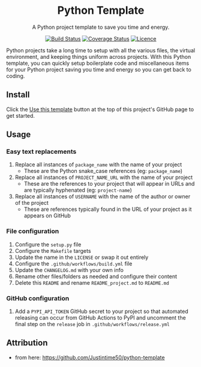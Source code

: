 <div align="center">

# Python Template

A Python project template to save you time and energy.

[![Build Status](https://github.com/AaronSaikovski/pystarter/workflows/build/badge.svg)](https://github.com/AaronSaikovski/pystarter/actions)
[![Coverage Status](https://coveralls.io/repos/github/AaronSaikovski/pystarter/badge.svg?branch=main)](https://coveralls.io/github/AaronSaikovski/pystarter?branch=main)
[![Licence](https://img.shields.io/github/license/AaronSaikovski/pystarter)](LICENSE)


</div>
Python projects take a long time to setup with all the various files, the virtual environment, and keeping things uniform across projects. With this Python template, you can quickly setup boilerplate code and miscellaneous items for your Python project saving you time and energy so you can get back to coding.

## Install

Click the [Use this template](https://github.com/AaronSaikovski/pystarter/generate) button at the top of this project's GitHub page to get started.

## Usage

### Easy text replacements

1. Replace all instances of `package_name` with the name of your project
    * These are the Python snake_case references (eg: `package_name`)
2. Replace all instances of `PROJECT_NAME_URL` with the name of your project
    * These are the references to your project that will appear in URLs and are typically hyphenated (eg: `project-name`)
3. Replace all instances of `USERNAME` with the name of the author or owner of the project
    * These are references typically found in the URL of your project as it appears on GitHub

### File configuration

1. Configure the `setup.py` file
1. Configure the `Makefile` targets
1. Update the name in the `LICENSE` or swap it out entirely
1. Configure the `.github/workflows/build.yml` file
1. Update the `CHANGELOG.md` with your own info
1. Rename other files/folders as needed and configure their content
1. Delete this `README` and rename `README_project.md` to `README.md`

### GitHub configuration

1. Add a `PYPI_API_TOKEN` GitHub secret to your project so that automated releasing can occur from GitHub Actions to PyPI and uncomment the final step on the `release` job in `.github/workflows/release.yml`

## Attribution

* from here: https://github.com/Justintime50/python-template